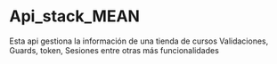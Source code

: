 # Api_stack_MEAN
Esta api gestiona la información de una tienda de cursos Validaciones, Guards, token, Sesiones entre otras más funcionalidades
